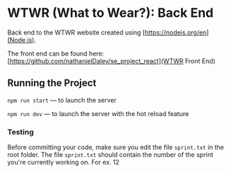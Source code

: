 # WTWR (What to Wear?): Back End

Back end to the WTWR website created using [https://nodejs.org/en](Node.js).

The front end can be found here: [https://github.com/nathanielDaley/se_project_react](WTWR Front End)

## Running the Project

`npm run start` — to launch the server

`npm run dev` — to launch the server with the hot reload feature

### Testing

Before committing your code, make sure you edit the file `sprint.txt` in the root folder. The file `sprint.txt` should contain the number of the sprint you're currently working on. For ex. 12
